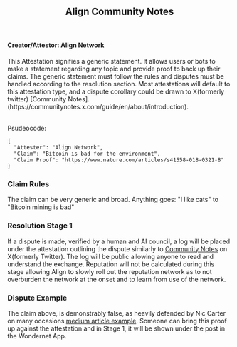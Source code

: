 <h2 align="center">Align Community Notes </h2><br />

<h4>Creator/Attestor: Align Network</h4>
This Attestation signifies a generic statement. It allows users or bots to make a statement regarding any topic and provide proof to back up their claims. The generic statement must follow the rules and disputes must be handled according to the resolution section. Most attestations will default to this attestation type, and a dispute corollary could be drawn to X(formerly twitter) [Community Notes].(https://communitynotes.x.com/guide/en/about/introduction). 
<br/><br />

Psudeocode:

```
{
  "Attester": "Align Network",
  "Claim": "Bitcoin is bad for the environment",
  "Claim Proof": "https://www.nature.com/articles/s41558-018-0321-8"
}
```

### Claim Rules

The claim can be very generic and broad. Anything goes: "I like cats" to "Bitcoin mining is bad"

### Resolution Stage 1

If a dispute is made, verified by a human and AI council, a log will be placed under the attestation outlining the dispute similarly to [Community Notes](https://communitynotes.x.com/guide/en/about/introduction) on X(formerly Twitter). The log will be public allowing anyone to read and understand the exchange. Reputation will not be calculated during this stage allowing Align to slowly roll out the reputation network as to not overburden the network at the onset and to learn from use of the network.

### Dispute Example

The claim above, is demonstrably false, as heavily defended by Nic Carter on many occasions [medium article example](https://medium.com/@nic__carter/comments-on-the-white-house-report-on-the-climate-implications-of-crypto-mining-8d65d30ec942). Someone can bring this proof up against the attestation and in Stage 1, it will be shown under the post in the Wondernet App.







